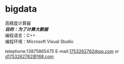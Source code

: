# bigdata  
高精度计算器  
***目的：为了计算大数据***  
编程语言：C++  
编程环境：Microsoft Visual Studio  
  
  
telephone:13875865475 E-mail:1753262762@qq.com or d1753262762@168.com  
